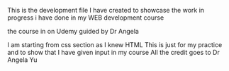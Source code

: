 This is the development file I have created to showcase the work in progress i have done in my WEB development course

the course in on Udemy guided by Dr Angela 

I am starting from css section as I knew HTML 
This is just for my practice and to show that I have given input in my course
All the credit goes to Dr Angela Yu 
